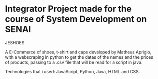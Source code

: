 # Integrator Project made for the course of System Development on SENAI

JESHOES

A E-Commerce of shoes, t-shirt and caps developed by Matheus Aprigio, with a webscraping in python to get the datas of the names and the prices of products, 
passing to a .csv file that will be read for a script in java.

Technologies that i used: JavaScript, Python, Java, HTML and CSS.
